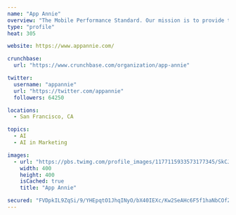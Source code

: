 ```yaml
---
name: "App Annie"
overview: "The Mobile Performance Standard. Our mission is to provide the mobile data and analytics companies need to deliver winning consumer experiences."
type: "profile"
heat: 305

website: https://www.appannie.com/

crunchbase:
  url: "https://www.crunchbase.com/organization/app-annie"

twitter:
  username: "appannie"
  url: "https://twitter.com/appannie"
  followers: 64250

locations:
  - San Francisco, CA

topics:
  - AI
  - AI in Marketing

images:
  - url: "https://pbs.twimg.com/profile_images/1177115933573177345/SkCJEIH6_400x400.jpg"
    width: 400
    height: 400
    isCached: true
    title: "App Annie"

secured: "FVDpkIL9ZqSi/9/YHEpqtO1JhqINyO/bX40IEXc/Kw2SeAHc6F5f1haNbCOfZOEcb/KOXWEqf7xa/9v49kR1B3HcQCqBGBFLk87tFP/EhUYX6VlD2vSFT2W60uJqdXnA3sKrtw0b+VtyKFB3VCMfLPjUseqSg7a7RbxGNqE3II+96XvbzHNFuTuE90BCmKNC2yRkJenh2sWOdmpWF2LT3islfAHyigw7/KmC79hC6EnwNvvwEeVN/G73tNAEAAvYrhf3DgQgVOEkS0oTvZNgnVYR1u1ueJnYkop5Ruk+oStr3YO1NP/yhdHDvaQCCDlLi2GySMWpSKio8Jdcg2nNYCh1pEJbzDA55dYhP2x/xz9J98gqiS5xPXaeFrpA7KYdOZFe7aBOBa07TlFLNcgAUJpjKEX6wacUTK1G+RSqKmw=;7Nd/Y3dw0sKaez60JhWaIA=="
---
```


